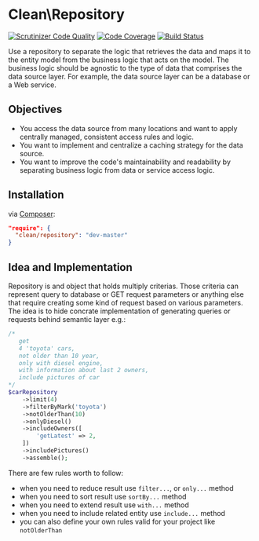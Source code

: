 # Clean\Repository

[![Scrutinizer Code Quality](https://scrutinizer-ci.com/g/clean/repository/badges/quality-score.png?b=master)](https://scrutinizer-ci.com/g/clean/repository/?branch=master)
[![Code Coverage](https://scrutinizer-ci.com/g/clean/repository/badges/coverage.png?b=master)](https://scrutinizer-ci.com/g/clean/repository/?branch=master)
[![Build Status](https://travis-ci.org/clean/repository.svg?branch=master)](https://travis-ci.org/clean/repository)

Use a repository to separate the logic that retrieves the data and maps it to the entity model from the business logic that acts on the model. The business logic should be agnostic to the type of data that comprises the data source layer. For example, the data source layer can be a database or a Web service.

## Objectives

* You access the data source from many locations and want to apply centrally managed, consistent access rules and logic.
* You want to implement and centralize a caching strategy for the data source.
* You want to improve the code's maintainability and readability by separating business logic from data or service access logic.

## Installation

via [Composer](https://packagist.org/packages/clean/repository):

```json
"require": {
  "clean/repository": "dev-master"
}
```

## Idea and Implementation

Repository is and object that holds multiply criterias. Those criteria can represent query to database or GET request parameters or anything else that require creating some kind of request based on various parameters.  The idea is to hide concrate implementation of generating queries or requests behind semantic layer e.g.:

```php
/*
   get 
   4 'toyota' cars,
   not older than 10 year,
   only with diesel engine,
   with information about last 2 owners,
   include pictures of car
*/
$carRepository
    ->limit(4)
    ->filterByMark('toyota')
    ->notOlderThan(10)
    ->onlyDiesel()
    ->includeOwners([
        'getLatest' => 2,
    ])
    ->includePictures()
    ->assemble();
```

There are few rules worth to follow:

* when you need to reduce result use `filter...`, or `only...` method 
* when you need to sort result use `sortBy...` method
* when you need to extend result use `with...` method
* when you need to include related entity use `include...` method
* you can also define your own rules valid for your project like `notOlderThan`
